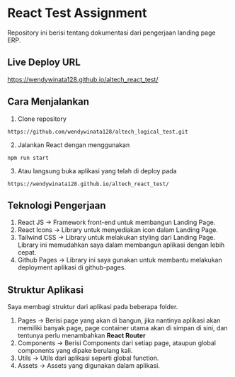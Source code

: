 #   React Test Assignment
Repository ini berisi tentang dokumentasi dari pengerjaan landing page ERP.

## Live Deploy URL
https://wendywinata128.github.io/altech_react_test/

## Cara Menjalankan
1. Clone repository
```
https://github.com/wendywinata128/altech_logical_test.git
```
2. Jalankan React dengan menggunakan
```
npm run start
```
3. Atau langsung buka aplikasi yang telah di deploy pada
```
https://wendywinata128.github.io/altech_react_test/
```

##  Teknologi Pengerjaan
1. React JS -> Framework front-end untuk membangun Landing Page.
2. React Icons -> Library untuk menyediakan icon dalam Landing Page.
3. Tailwind CSS -> Library untuk melakukan styling dari Landing Page. Library ini memudahkan saya dalam membangun aplikasi dengan lebih cepat.
4. Github Pages -> Library ini saya gunakan untuk membantu melakukan deployment aplikasi di github-pages.

##  Struktur Aplikasi
Saya membagi struktur dari aplikasi pada beberapa folder.
1. Pages -> Berisi page yang akan di bangun, jika nantinya aplikasi akan memiliki banyak page, page container utama akan di simpan di sini, dan tentunya perlu menambahkan **React Router**
2. Components -> Berisi Components dari setiap page, ataupun global components yang dipake berulang kali.
3. Utils -> Utils dari aplikasi seperti global function.
4. Assets -> Assets yang digunakan dalam aplikasi.

